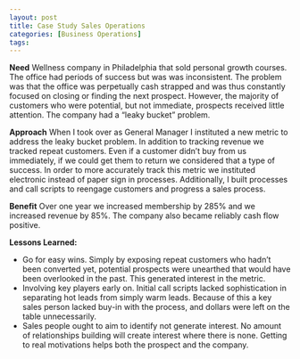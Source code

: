 ```yaml
---
layout: post
title: Case Study Sales Operations
categories: [Business Operations]
tags:
---
```

**Need**
Wellness company in Philadelphia that sold personal growth courses. The office had periods of success but was was inconsistent. The problem was that the office was perpetually cash strapped and was thus constantly focused on closing or finding the next prospect. However, the majority of customers who were potential, but not immediate, prospects received little attention. The company had a “leaky bucket” problem.

**Approach**
When I took over as General Manager I instituted a new metric to address the leaky bucket problem. In addition to tracking revenue we tracked repeat customers. Even if a customer didn’t buy from us immediately, if we could get them to return we considered that a type of success. In order to more accurately track this metric we instituted electronic instead of paper sign in processes. Additionally, I built processes and call scripts to reengage customers and progress a sales process.

**Benefit**
Over one year we increased membership by 285% and we increased revenue by 85%. The company also became reliably cash flow positive.

**Lessons Learned:**  
* Go for easy wins. Simply by exposing repeat customers who hadn’t been converted yet, potential prospects were unearthed that would have been overlooked in the past. This generated interest in the metric.
* Involving key players early on. Initial call scripts lacked sophistication in separating hot leads from simply warm leads. Because of this a key sales person lacked buy-in with the process, and dollars were left on the table unnecessarily.
* Sales people ought to aim to identify not generate interest. No amount of relationships building will create interest where there is none. Getting to real motivations helps both the prospect and the company.
